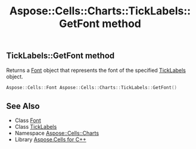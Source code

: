 ﻿---
title: Aspose::Cells::Charts::TickLabels::GetFont method
linktitle: GetFont
second_title: Aspose.Cells for C++ API Reference
description: 'Aspose::Cells::Charts::TickLabels::GetFont method. Returns a Font object that represents the font of the specified TickLabels object in C++.'
type: docs
weight: 600
url: /cpp/aspose.cells.charts/ticklabels/getfont/
---
## TickLabels::GetFont method


Returns a [Font](../../../aspose.cells/font/) object that represents the font of the specified [TickLabels](../) object.

```cpp
Aspose::Cells::Font Aspose::Cells::Charts::TickLabels::GetFont()
```

## See Also

* Class [Font](../../../aspose.cells/font/)
* Class [TickLabels](../)
* Namespace [Aspose::Cells::Charts](../../)
* Library [Aspose.Cells for C++](../../../)
